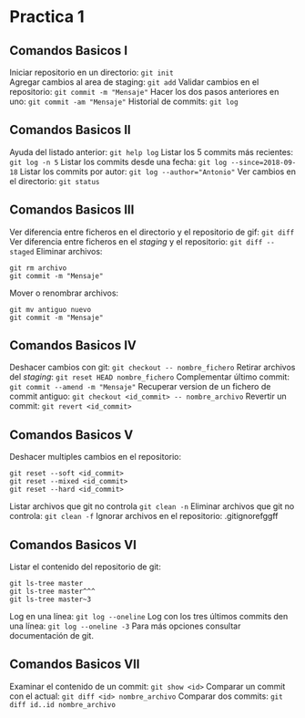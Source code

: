 # Practica 1
## Comandos Basicos I
Iniciar repositorio en un directorio:
`git init`  
Agregar cambios al area de staging:
`git add`
Validar cambios en el repositorio:
`git commit -m "Mensaje"`
Hacer los dos pasos anteriores en uno:
`git commit -am "Mensaje"`
Historial de commits:
`git log`
## Comandos Basicos II
Ayuda del listado anterior:
`git help log`
Listar los 5 commits más recientes:
`git log -n 5`
Listar los commits desde una fecha:
`git log --since=2018-09-18`
Listar los commits por autor:
`git log --author="Antonio"`
Ver cambios en el directorio:
`git status`
## Comandos Basicos III
Ver diferencia entre ficheros en el directorio y el repositorio de gif:
`git diff`
Ver diferencia entre ficheros en el *staging* y el repositorio:
`git diff --staged`
Eliminar archivos:
~~~
git rm archivo
git commit -m "Mensaje"
~~~
Mover o renombrar archivos:
~~~
git mv antiguo nuevo
git commit -m "Mensaje"
~~~
## Comandos Basicos IV
Deshacer cambios con git:
`git checkout -- nombre_fichero`
Retirar archivos del *staging*:
`git reset HEAD nombre_fichero`
Complementar último commit:
`git commit --amend -m "Mensaje"`
Recuperar version de un fichero de commit antiguo:
`git checkout <id_commit> -- nombre_archivo`
Revertir un commit:
`git revert <id_commit>`
## Comandos Basicos V
Deshacer multiples cambios en el repositorio:
~~~
git reset --soft <id_commit>
git reset --mixed <id_commit>
git reset --hard <id_commit>
~~~
Listar archivos que git no controla
`git clean -n`
Eliminar archivos que git no controla:
`git clean -f`
Ignorar archivos en el repositorio: .gitignorefggff
## Comandos Basicos VI
Listar el contenido del repositorio de git:
~~~
git ls-tree master
git ls-tree master^^^
git ls-tree master~3
~~~
Log en una línea:
`git log --oneline`
Log con los tres últimos commits den una línea:
`git log --oneline -3`
Para más opciones consultar documentación de git.
## Comandos Basicos VII
Examinar el contenido de un commit:
`git show <id>`
Comparar un commit con el actual:
`git diff <id> nombre_archivo`
Comparar dos commits:
`git diff id..id nombre_archivo`
